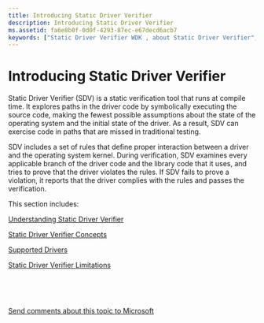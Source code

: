 ```yaml
---
title: Introducing Static Driver Verifier
description: Introducing Static Driver Verifier
ms.assetid: fa6e8b0f-0d0f-4293-87ec-e67decd6acb7
keywords: ["Static Driver Verifier WDK , about Static Driver Verifier", "StaticDV WDK , about Static Driver Verifier", "SDV WDK , about Static Driver Verifier"]
---
```


# Introducing Static Driver Verifier


Static Driver Verifier (SDV) is a static verification tool that runs at compile time. It explores paths in the driver code by symbolically executing the source code, making the fewest possible assumptions about the state of the operating system and the initial state of the driver. As a result, SDV can exercise code in paths that are missed in traditional testing.

SDV includes a set of rules that define proper interaction between a driver and the operating system kernel. During verification, SDV examines every applicable branch of the driver code and the library code that it uses, and tries to prove that the driver violates the rules. If SDV fails to prove a violation, it reports that the driver complies with the rules and passes the verification.

This section includes:

[Understanding Static Driver Verifier](understanding-static-driver-verifier.md)

[Static Driver Verifier Concepts](static-driver-verifier-concepts.md)

[Supported Drivers](supported-drivers.md)

[Static Driver Verifier Limitations](static-driver-verifier-limitations.md)

 

 

[Send comments about this topic to Microsoft](mailto:wsddocfb@microsoft.com?subject=Documentation%20feedback%20[devtest\devtest]:%20Introducing%20Static%20Driver%20Verifier%20%20RELEASE:%20%2811/17/2016%29&body=%0A%0APRIVACY%20STATEMENT%0A%0AWe%20use%20your%20feedback%20to%20improve%20the%20documentation.%20We%20don't%20use%20your%20email%20address%20for%20any%20other%20purpose,%20and%20we'll%20remove%20your%20email%20address%20from%20our%20system%20after%20the%20issue%20that%20you're%20reporting%20is%20fixed.%20While%20we're%20working%20to%20fix%20this%20issue,%20we%20might%20send%20you%20an%20email%20message%20to%20ask%20for%20more%20info.%20Later,%20we%20might%20also%20send%20you%20an%20email%20message%20to%20let%20you%20know%20that%20we've%20addressed%20your%20feedback.%0A%0AFor%20more%20info%20about%20Microsoft's%20privacy%20policy,%20see%20http://privacy.microsoft.com/default.aspx. "Send comments about this topic to Microsoft")




